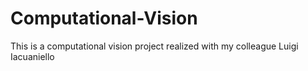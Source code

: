 # Computational-Vision
This is a computational vision project realized with my colleague Luigi Iacuaniello
